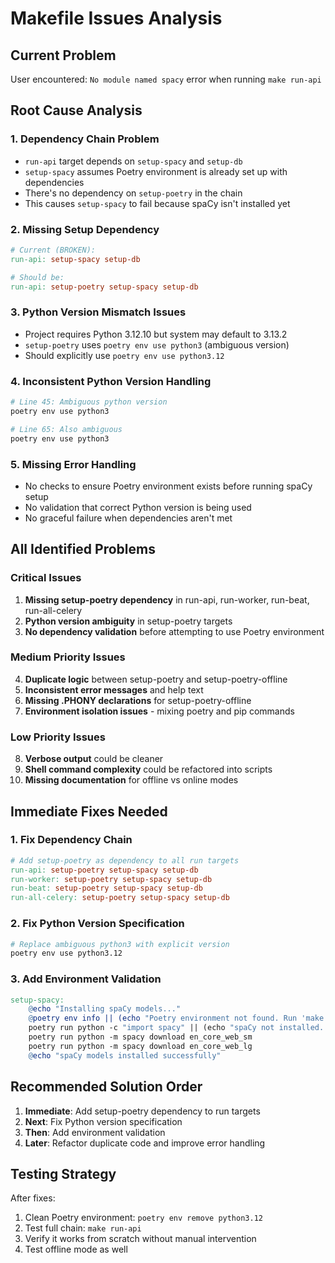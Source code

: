 # Makefile Issues Analysis

## Current Problem
User encountered: `No module named spacy` error when running `make run-api`

## Root Cause Analysis

### 1. Dependency Chain Problem
- `run-api` target depends on `setup-spacy` and `setup-db`
- `setup-spacy` assumes Poetry environment is already set up with dependencies
- There's no dependency on `setup-poetry` in the chain
- This causes `setup-spacy` to fail because spaCy isn't installed yet

### 2. Missing Setup Dependency
```makefile
# Current (BROKEN):
run-api: setup-spacy setup-db

# Should be:
run-api: setup-poetry setup-spacy setup-db
```

### 3. Python Version Mismatch Issues
- Project requires Python 3.12.10 but system may default to 3.13.2
- `setup-poetry` uses `poetry env use python3` (ambiguous version)
- Should explicitly use `poetry env use python3.12`

### 4. Inconsistent Python Version Handling
```makefile
# Line 45: Ambiguous python version
poetry env use python3

# Line 65: Also ambiguous
poetry env use python3
```

### 5. Missing Error Handling
- No checks to ensure Poetry environment exists before running spaCy setup
- No validation that correct Python version is being used
- No graceful failure when dependencies aren't met

## All Identified Problems

### Critical Issues
1. **Missing setup-poetry dependency** in run-api, run-worker, run-beat, run-all-celery
2. **Python version ambiguity** in setup-poetry targets
3. **No dependency validation** before attempting to use Poetry environment

### Medium Priority Issues
4. **Duplicate logic** between setup-poetry and setup-poetry-offline
5. **Inconsistent error messages** and help text
6. **Missing .PHONY declarations** for setup-poetry-offline
7. **Environment isolation issues** - mixing poetry and pip commands

### Low Priority Issues
8. **Verbose output** could be cleaner
9. **Shell command complexity** could be refactored into scripts
10. **Missing documentation** for offline vs online modes

## Immediate Fixes Needed

### 1. Fix Dependency Chain
```makefile
# Add setup-poetry as dependency to all run targets
run-api: setup-poetry setup-spacy setup-db
run-worker: setup-poetry setup-spacy setup-db
run-beat: setup-poetry setup-spacy setup-db
run-all-celery: setup-poetry setup-spacy setup-db
```

### 2. Fix Python Version Specification
```makefile
# Replace ambiguous python3 with explicit version
poetry env use python3.12
```

### 3. Add Environment Validation
```makefile
setup-spacy:
	@echo "Installing spaCy models..."
	@poetry env info || (echo "Poetry environment not found. Run 'make setup-poetry' first." && exit 1)
	poetry run python -c "import spacy" || (echo "spaCy not installed. Run 'make setup-poetry' first." && exit 1)
	poetry run python -m spacy download en_core_web_sm
	poetry run python -m spacy download en_core_web_lg
	@echo "spaCy models installed successfully"
```

## Recommended Solution Order

1. **Immediate**: Add setup-poetry dependency to run targets
2. **Next**: Fix Python version specification
3. **Then**: Add environment validation
4. **Later**: Refactor duplicate code and improve error handling

## Testing Strategy

After fixes:
1. Clean Poetry environment: `poetry env remove python3.12`
2. Test full chain: `make run-api`
3. Verify it works from scratch without manual intervention
4. Test offline mode as well
